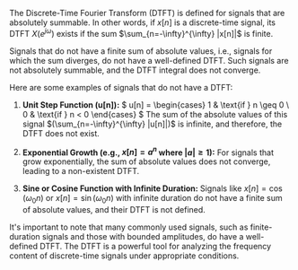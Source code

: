 

The Discrete-Time Fourier Transform (DTFT) is defined for signals that are absolutely summable. In other words, if $x[n]$ is a discrete-time signal, its DTFT $X(e^{j\omega})$ exists if the sum $\sum_{n=-\infty}^{\infty} |x[n]|$ is finite.

Signals that do not have a finite sum of absolute values, i.e., signals for which the sum diverges, do not have a well-defined DTFT. Such signals are not absolutely summable, and the DTFT integral does not converge.

Here are some examples of signals that do not have a DTFT:

1. **Unit Step Function (u[n]):**
$
u[n] = \begin{cases} 
1 & \text{if } n \geq 0 \\
0 & \text{if } n < 0 
\end{cases}
$
   The sum of the absolute values of this signal $(\sum_{n=-\infty}^{\infty} |u[n]|)$ is infinite, and therefore, the DTFT does not exist.

2. **Exponential Growth (e.g., $x[n] = a^n$ where $|a| \geq 1$):**
   For signals that grow exponentially, the sum of absolute values does not converge, leading to a non-existent DTFT.

3. **Sine or Cosine Function with Infinite Duration:**
   Signals like $x[n] = \cos(\omega_0 n)$ or $x[n] = \sin(\omega_0 n)$ with infinite duration do not have a finite sum of absolute values, and their DTFT is not defined.

It's important to note that many commonly used signals, such as finite-duration signals and those with bounded amplitudes, do have a well-defined DTFT. The DTFT is a powerful tool for analyzing the frequency content of discrete-time signals under appropriate conditions.
